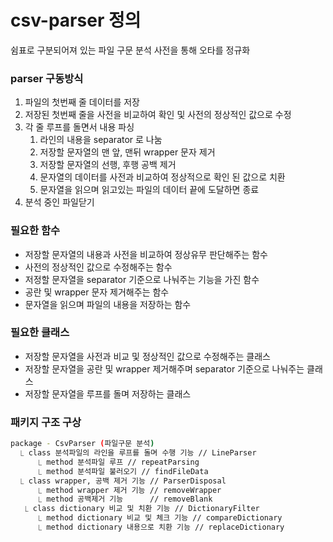 # csv-parser 정의
쉼표로 구분되어져 있는 파일 구문 분석
사전을 통해 오타를 정규화 

### parser 구동방식
1. 파일의 첫번째 줄 데이터를 저장
2. 저장된 첫번째 줄을 사전을 비교하여 확인 및 사전의 정상적인 값으로 수정
3. 각 줄 루프를 돌면서 내용 파싱
   1. 라인의 내용을 separator 로 나눔
   2. 저장할 문자열의 맨 앞, 맨뒤 wrapper 문자 제거
   3. 저장할 문자열의 선행, 후행 공백 제거
   4. 문자열의 데이터를 사전과 비교하여 정상적으로 확인 된 값으로 치환
   5. 문자열을 읽으며 읽고있는 파일의 데이터 끝에 도달하면 종료
4. 분석 중인 파일닫기

### 필요한 함수
- 저장할 문자열의 내용과 사전을 비교하여 정상유무 판단해주는 함수 
- 사전의 정상적인 값으로 수정해주는 함수
- 저정할 문자열을 separator 기준으로 나눠주는 기능을 가진 함수
- 공란 및 wrapper 문자 제거해주는 함수
- 문자열을 읽으며 파일의 내용을 저장하는 함수

### 필요한 클래스
- 저장할 문자열을 사전과 비교 및 정상적인 값으로 수정해주는 클래스
- 저장할 문자열을 공란 및 wrapper 제거해주며 separator 기준으로 나눠주는 클래스
- 저장할 문자열을 루프를 돌며 저장하는 클래스

### 패키지 구조 구상
````bash
package - CsvParser (파일구문 분석)
  ⎿ class 분석파일의 라인을 루프를 돌며 수행 기능 // LineParser
      ⎿ method 분석파일 루프 // repeatParsing
      ⎿ method 분석파일 불러오기 // findFileData
  ⎿ class wrapper, 공백 제거 기능 // ParserDisposal
      ⎿ method wrapper 제거 기능 // removeWrapper
      ⎿ method 공백제거 기능      // removeBlank
   ⎿ class dictionary 비교 및 치환 기능 // DictionaryFilter
      ⎿ method dictionary 비교 및 체크 기능 // compareDictionary
      ⎿ method dictionary 내용으로 치환 기능 // replaceDictionary
        
````
